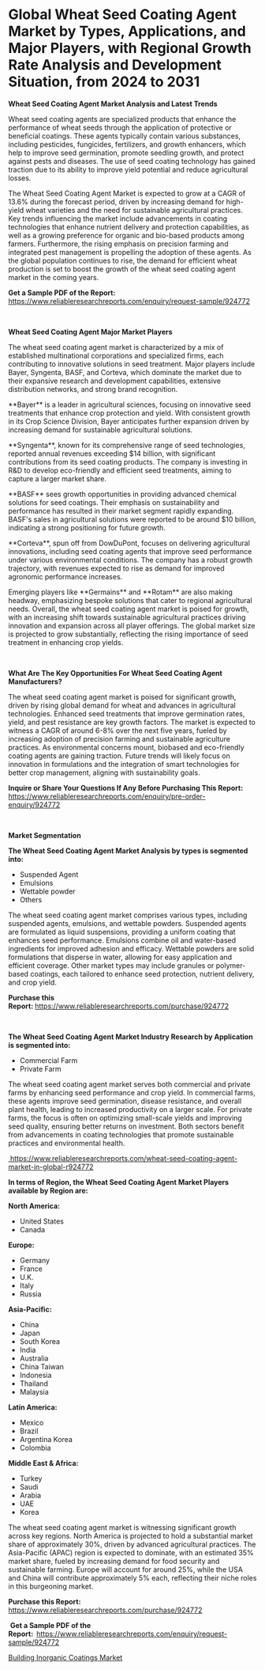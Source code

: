 <p><h1>Global Wheat Seed Coating Agent Market by Types, Applications, and Major Players, with Regional Growth Rate Analysis and Development Situation, from 2024 to 2031</h1></p><p><strong>Wheat Seed Coating Agent Market Analysis and Latest Trends</strong></p>
<p><p>Wheat seed coating agents are specialized products that enhance the performance of wheat seeds through the application of protective or beneficial coatings. These agents typically contain various substances, including pesticides, fungicides, fertilizers, and growth enhancers, which help to improve seed germination, promote seedling growth, and protect against pests and diseases. The use of seed coating technology has gained traction due to its ability to improve yield potential and reduce agricultural losses.</p><p>The Wheat Seed Coating Agent Market is expected to grow at a CAGR of 13.6% during the forecast period, driven by increasing demand for high-yield wheat varieties and the need for sustainable agricultural practices. Key trends influencing the market include advancements in coating technologies that enhance nutrient delivery and protection capabilities, as well as a growing preference for organic and bio-based products among farmers. Furthermore, the rising emphasis on precision farming and integrated pest management is propelling the adoption of these agents. As the global population continues to rise, the demand for efficient wheat production is set to boost the growth of the wheat seed coating agent market in the coming years.</p></p>
<p><strong>Get a Sample PDF of the Report:&nbsp;</strong> <a href="https://www.reliableresearchreports.com/enquiry/request-sample/924772?utm_campaign=32&utm_medium=2&utm_source=Github&utm_content=ia&utm_term=27122024&utm_id=wheat-seed-coating-agent">https://www.reliableresearchreports.com/enquiry/request-sample/924772</a></p>
<p>&nbsp;</p>
<p><strong>Wheat Seed Coating Agent Major Market Players</strong></p>
<p><p>The wheat seed coating agent market is characterized by a mix of established multinational corporations and specialized firms, each contributing to innovative solutions in seed treatment. Major players include Bayer, Syngenta, BASF, and Corteva, which dominate the market due to their expansive research and development capabilities, extensive distribution networks, and strong brand recognition.</p><p>**Bayer** is a leader in agricultural sciences, focusing on innovative seed treatments that enhance crop protection and yield. With consistent growth in its Crop Science Division, Bayer anticipates further expansion driven by increasing demand for sustainable agricultural solutions.</p><p>**Syngenta**, known for its comprehensive range of seed technologies, reported annual revenues exceeding $14 billion, with significant contributions from its seed coating products. The company is investing in R&D to develop eco-friendly and efficient seed treatments, aiming to capture a larger market share.</p><p>**BASF** sees growth opportunities in providing advanced chemical solutions for seed coatings. Their emphasis on sustainability and performance has resulted in their market segment rapidly expanding. BASF's sales in agricultural solutions were reported to be around $10 billion, indicating a strong positioning for future growth.</p><p>**Corteva**, spun off from DowDuPont, focuses on delivering agricultural innovations, including seed coating agents that improve seed performance under various environmental conditions. The company has a robust growth trajectory, with revenues expected to rise as demand for improved agronomic performance increases.</p><p>Emerging players like **Germains** and **Rotam** are also making headway, emphasizing bespoke solutions that cater to regional agricultural needs. Overall, the wheat seed coating agent market is poised for growth, with an increasing shift towards sustainable agricultural practices driving innovation and expansion across all player offerings. The global market size is projected to grow substantially, reflecting the rising importance of seed treatment in enhancing crop yields.</p></p>
<p>&nbsp;</p>
<p><strong>What Are The Key Opportunities For Wheat Seed Coating Agent Manufacturers?</strong></p>
<p><p>The wheat seed coating agent market is poised for significant growth, driven by rising global demand for wheat and advances in agricultural technologies. Enhanced seed treatments that improve germination rates, yield, and pest resistance are key growth factors. The market is expected to witness a CAGR of around 6-8% over the next five years, fueled by increasing adoption of precision farming and sustainable agriculture practices. As environmental concerns mount, biobased and eco-friendly coating agents are gaining traction. Future trends will likely focus on innovation in formulations and the integration of smart technologies for better crop management, aligning with sustainability goals.</p></p>
<p><strong>Inquire or Share Your Questions If Any Before Purchasing This Report:</strong> <a href="https://www.reliableresearchreports.com/enquiry/pre-order-enquiry/924772?utm_campaign=32&utm_medium=2&utm_source=Github&utm_content=ia&utm_term=27122024&utm_id=wheat-seed-coating-agent">https://www.reliableresearchreports.com/enquiry/pre-order-enquiry/924772</a></p>
<p>&nbsp;</p>
<p><strong>Market Segmentation</strong></p>
<p><strong>The Wheat Seed Coating Agent Market Analysis by types is segmented into:</strong></p>
<p><ul><li>Suspended Agent</li><li>Emulsions</li><li>Wettable powder</li><li>Others</li></ul></p>
<p><p>The wheat seed coating agent market comprises various types, including suspended agents, emulsions, and wettable powders. Suspended agents are formulated as liquid suspensions, providing a uniform coating that enhances seed performance. Emulsions combine oil and water-based ingredients for improved adhesion and efficacy. Wettable powders are solid formulations that disperse in water, allowing for easy application and efficient coverage. Other market types may include granules or polymer-based coatings, each tailored to enhance seed protection, nutrient delivery, and crop yield.</p></p>
<p><strong>Purchase this Report:&nbsp;</strong><a href="https://www.reliableresearchreports.com/purchase/924772?utm_campaign=32&utm_medium=2&utm_source=Github&utm_content=ia&utm_term=27122024&utm_id=wheat-seed-coating-agent">https://www.reliableresearchreports.com/purchase/924772</a></p>
<p>&nbsp;</p>
<p><strong>The Wheat Seed Coating Agent Market Industry Research by Application is segmented into:</strong></p>
<p><ul><li>Commercial Farm</li><li>Private Farm</li></ul></p>
<p><p>The wheat seed coating agent market serves both commercial and private farms by enhancing seed performance and crop yield. In commercial farms, these agents improve seed germination, disease resistance, and overall plant health, leading to increased productivity on a larger scale. For private farms, the focus is often on optimizing small-scale yields and improving seed quality, ensuring better returns on investment. Both sectors benefit from advancements in coating technologies that promote sustainable practices and environmental health.</p></p>
<p><a href="https://www.reliableresearchreports.com/wheat-seed-coating-agent-market-in-global-r924772?utm_campaign=32&utm_medium=2&utm_source=Github&utm_content=ia&utm_term=27122024&utm_id=wheat-seed-coating-agent">&nbsp;https://www.reliableresearchreports.com/wheat-seed-coating-agent-market-in-global-r924772</a></p>
<p><strong>In terms of Region, the Wheat Seed Coating Agent Market Players available by Region are:</strong></p>
<p>
    <p> <strong> North America: </strong>
        <ul>
            <li>United States</li>
            <li>Canada</li>
        </ul>
        </p> 
    <p> <strong> Europe: </strong>
        <ul>
            <li>Germany</li>
            <li>France</li>
            <li>U.K.</li>
            <li>Italy</li>
            <li>Russia</li>
        </ul>
        </p> 
    <p> <strong> Asia-Pacific: </strong>
        <ul>
            <li>China</li>
            <li>Japan</li>
            <li>South Korea</li>
            <li>India</li>
            <li>Australia</li>
            <li>China Taiwan</li>
            <li>Indonesia</li>
            <li>Thailand</li>
            <li>Malaysia</li>
        </ul>
        </p> 
    <p> <strong> Latin America: </strong>
        <ul>
            <li>Mexico</li>
            <li>Brazil</li>
            <li>Argentina Korea</li>
            <li>Colombia</li>
        </ul>
        </p> 
    <p> <strong> Middle East & Africa: </strong>
        <ul>
            <li>Turkey</li>
            <li>Saudi</li>
            <li>Arabia</li>
            <li>UAE</li>
            <li>Korea</li>
        </ul>
    </p>
    </p>
<p><p>The wheat seed coating agent market is witnessing significant growth across key regions. North America is projected to hold a substantial market share of approximately 30%, driven by advanced agricultural practices. The Asia-Pacific (APAC) region is expected to dominate, with an estimated 35% market share, fueled by increasing demand for food security and sustainable farming. Europe will account for around 25%, while the USA and China will contribute approximately 5% each, reflecting their niche roles in this burgeoning market.</p></p>
<p><strong>Purchase this Report: </strong><a href="https://www.reliableresearchreports.com/purchase/924772?utm_campaign=32&utm_medium=2&utm_source=Github&utm_content=ia&utm_term=27122024&utm_id=wheat-seed-coating-agent">https://www.reliableresearchreports.com/purchase/924772</a></p>
<p>&nbsp;<strong>Get a Sample PDF of the Report:&nbsp;&nbsp;</strong><a href="https://www.reliableresearchreports.com/enquiry/request-sample/924772?utm_campaign=32&utm_medium=2&utm_source=Github&utm_content=ia&utm_term=27122024&utm_id=wheat-seed-coating-agent">https://www.reliableresearchreports.com/enquiry/request-sample/924772</a></p>
<p><strong></strong></p>
<p><p><a href="https://github.com/irfadac/Market-Research-Report-List-5/blob/main/building-inorganic-coatings-market.md?utm_campaign=32&utm_medium=2&utm_source=Github&utm_content=ia&utm_term=27122024&utm_id=wheat-seed-coating-agent">Building Inorganic Coatings Market</a></p></p>